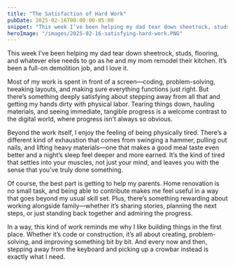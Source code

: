 ```yaml
---
title: "The Satisfaction of Hard Work"
pubDate: 2025-02-16T00:00:00-05:00
snippet: "This week I’ve been helping my dad tear down sheetrock, studs, flooring, and whatever else needs to go as he and my mom remodel their kitchen. It’s been a full-on demolition job, and I love it."
heroImage: "/images/2025-02-16-satisfying-hard-work.PNG"
---
```

This week I’ve been helping my dad tear down sheetrock, studs, flooring, and whatever else needs to go as he and my mom remodel their kitchen. It’s been a full-on demolition job, and I love it.

Most of my work is spent in front of a screen—coding, problem-solving, tweaking layouts, and making sure everything functions just right. But there’s something deeply satisfying about stepping away from all that and getting my hands dirty with physical labor. Tearing things down, hauling materials, and seeing immediate, tangible progress is a welcome contrast to the digital world, where progress isn’t always so obvious.

Beyond the work itself, I enjoy the feeling of being physically tired. There’s a different kind of exhaustion that comes from swinging a hammer, pulling out nails, and lifting heavy materials—one that makes a good meal taste even better and a night’s sleep feel deeper and more earned. It’s the kind of tired that settles into your muscles, not just your mind, and leaves you with the sense that you’ve truly done something.

Of course, the best part is getting to help my parents. Home renovation is no small task, and being able to contribute makes me feel useful in a way that goes beyond my usual skill set. Plus, there’s something rewarding about working alongside family—whether it’s sharing stories, planning the next steps, or just standing back together and admiring the progress.

In a way, this kind of work reminds me why I like building things in the first place. Whether it’s code or construction, it’s all about creating, problem-solving, and improving something bit by bit. And every now and then, stepping away from the keyboard and picking up a crowbar instead is exactly what I need.
